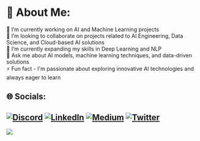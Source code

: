 # 💫 About Me:
🔭 I’m currently working on AI and Machine Learning projects<br>👯 I’m looking to collaborate on projects related to AI Engineering, Data Science, and Cloud-based AI solutions<br>🌱 I’m currently expanding my skills in Deep Learning and NLP<br>💬 Ask me about AI models, machine learning techniques, and data-driven solutions<br>⚡ Fun fact - I'm passionate about exploring innovative AI technologies and always eager to learn


## 🌐 Socials:
[![Discord](https://img.shields.io/badge/Discord-%237289DA.svg?logo=discord&logoColor=white)](https://discord.gg/https://discord.com/channels/1063834860973731900/1063834861539950729) [![LinkedIn](https://img.shields.io/badge/LinkedIn-%230077B5.svg?logo=linkedin&logoColor=white)](https://linkedin.com/in/https://www.linkedin.com/in/daniel-jude-591b76147/) [![Medium](https://img.shields.io/badge/Medium-12100E?logo=medium&logoColor=white)](https://medium.com/@https://medium.com/@danieljude1992) [![Twitter](https://img.shields.io/badge/Twitter-%231DA1F2.svg?logo=Twitter&logoColor=white)](https://twitter.com/https://twitter.com/judedaniel38) 
---
[![](https://visitcount.itsvg.in/api?id=dajuctech&icon=0&color=0)](https://www.linkedin.com/in/daniel-jude-591b76147/)

<!-- Proudly created with DanisonHaven ( (https://www.linkedin.com/in/daniel-jude-591b76147/) ) --> 



